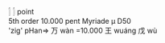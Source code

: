 [𓂭](𓂭)
𓂭 point   
5th order 
10.000 pent 
Myriade µ
D50  
'zig' pHan=> 万 wàn =10.000 王 wuáng  戊 wù  